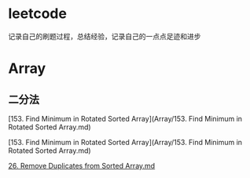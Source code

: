 # leetcode
记录自己的刷题过程，总结经验，记录自己的一点点足迹和进步


# Array

## 二分法


[153. Find Minimum in Rotated Sorted Array](Array/153. Find Minimum in Rotated Sorted Array.md)

[153. Find Minimum in Rotated Sorted Array](Array/153. Find Minimum in Rotated Sorted Array.md)

[26. Remove Duplicates from Sorted Array.md](https://github.com/wenxingxingxing/leetcode/blob/3611185d373806e002bcab3d1831d839ae518346/Array/26.%20Remove%20Duplicates%20from%20Sorted%20Array.md)

